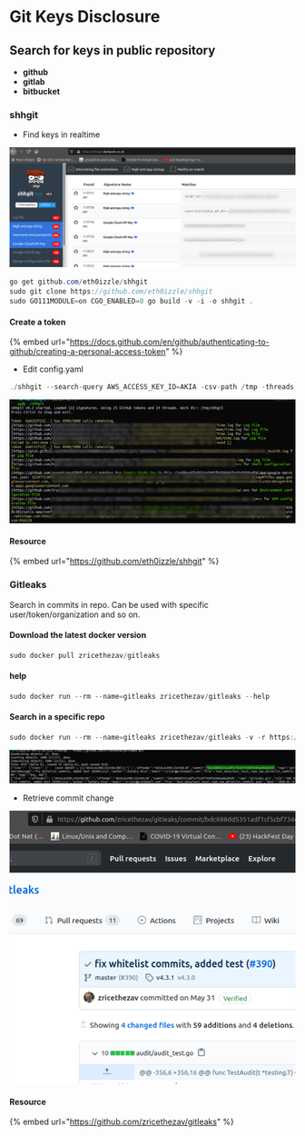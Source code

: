 # Git Keys Disclosure

## Search for keys in public repository

* **github**
* **gitlab**
* **bitbucket**

### shhgit

* Find keys in realtime

![](../../../../.gitbook/assets/3aa64dd7ef404426ba5a0bba295f4681.png)

```csharp
go get github.com/eth0izzle/shhgit
sudo git clone https://github.com/eth0izzle/shhgit
sudo GO111MODULE=on CGO_ENABLED=0 go build -v -i -o shhgit .
```

#### Create a token

{% embed url="https://docs.github.com/en/github/authenticating-to-github/creating-a-personal-access-token" %}

* Edit config.yaml

```csharp
./shhgit --search-query AWS_ACCESS_KEY_ID=AKIA -csv-path /tmp -threads 10
```

![](../../../../.gitbook/assets/fdfc624d81a949a3a3de3a2c2b6c0d57.png)

#### Resource

{% embed url="https://github.com/eth0izzle/shhgit" %}

### Gitleaks

Search in commits in repo. Can be used with specific user/token/organization and so on.

#### Download the latest docker version

```csharp
sudo docker pull zricethezav/gitleaks
```

#### help

```csharp
sudo docker run --rm --name=gitleaks zricethezav/gitleaks --help
```

#### Search in a specific repo

```csharp
sudo docker run --rm --name=gitleaks zricethezav/gitleaks -v -r https://github.com/zricethezav/gitleaks.git
```

![](../../../../.gitbook/assets/ea12b74b725c44099e32adf0102119f2.png)

* Retrieve commit change

![](../../../../.gitbook/assets/251da469d95c40188ca1c468be79cbf4.png)

#### Resource

{% embed url="https://github.com/zricethezav/gitleaks" %}

